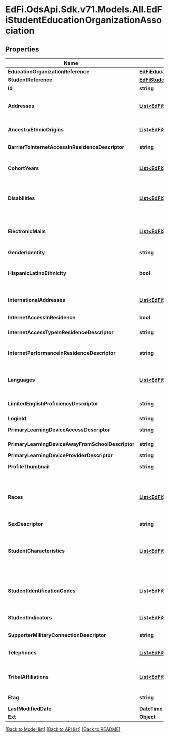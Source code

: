 # EdFi.OdsApi.Sdk.v71.Models.All.EdFiStudentEducationOrganizationAssociation

## Properties

Name | Type | Description | Notes
------------ | ------------- | ------------- | -------------
**EducationOrganizationReference** | [**EdFiEducationOrganizationReference**](EdFiEducationOrganizationReference.md) |  | 
**StudentReference** | [**EdFiStudentReference**](EdFiStudentReference.md) |  | 
**Id** | **string** |  | [optional] 
**Addresses** | [**List&lt;EdFiStudentEducationOrganizationAssociationAddress&gt;**](EdFiStudentEducationOrganizationAssociationAddress.md) | An unordered collection of studentEducationOrganizationAssociationAddresses. The set of elements that describes an address, including the street address, city, state, and ZIP code. | [optional] 
**AncestryEthnicOrigins** | [**List&lt;EdFiStudentEducationOrganizationAssociationAncestryEthnicOrigin&gt;**](EdFiStudentEducationOrganizationAssociationAncestryEthnicOrigin.md) | An unordered collection of studentEducationOrganizationAssociationAncestryEthnicOrigins. The original peoples or cultures with which the individual identifies. | [optional] 
**BarrierToInternetAccessInResidenceDescriptor** | **string** | An indication of the barrier to having internet access in the student s primary place of residence. | [optional] 
**CohortYears** | [**List&lt;EdFiStudentEducationOrganizationAssociationCohortYear&gt;**](EdFiStudentEducationOrganizationAssociationCohortYear.md) | An unordered collection of studentEducationOrganizationAssociationCohortYears. The type and year of a cohort (e.g., 9th grade) the student belongs to as determined by the year that student entered a specific grade. | [optional] 
**Disabilities** | [**List&lt;EdFiStudentEducationOrganizationAssociationDisability&gt;**](EdFiStudentEducationOrganizationAssociationDisability.md) | An unordered collection of studentEducationOrganizationAssociationDisabilities. The disability condition(s) that best describes an individual&#39;s impairment, as determined by evaluation(s) conducted by the education organization. | [optional] 
**ElectronicMails** | [**List&lt;EdFiStudentEducationOrganizationAssociationElectronicMail&gt;**](EdFiStudentEducationOrganizationAssociationElectronicMail.md) | An unordered collection of studentEducationOrganizationAssociationElectronicMails. The numbers, letters, and symbols used to identify an electronic mail (e-mail) user within the network to which the individual or organization belongs. | [optional] 
**GenderIdentity** | **string** | The student&#39;s gender as last reported to the education organization. | [optional] 
**HispanicLatinoEthnicity** | **bool** | An indication that the individual traces his or her origin or descent to Mexico, Puerto Rico, Cuba, Central, and South America, and other Spanish cultures, regardless of race, as last reported to the education organization. The term, \&quot;Spanish origin,\&quot; can be used in addition to \&quot;Hispanic or Latino.\&quot; | [optional] 
**InternationalAddresses** | [**List&lt;EdFiStudentEducationOrganizationAssociationInternationalAddress&gt;**](EdFiStudentEducationOrganizationAssociationInternationalAddress.md) | An unordered collection of studentEducationOrganizationAssociationInternationalAddresses. The set of elements that describes an international address. | [optional] 
**InternetAccessInResidence** | **bool** | An indication of whether the student is able to access the internet in their primary place of residence. | [optional] 
**InternetAccessTypeInResidenceDescriptor** | **string** | The primary type of internet service used in the student s primary place of residence. | [optional] 
**InternetPerformanceInResidenceDescriptor** | **string** | An indication of whether the student can complete the full range of learning activities, including video streaming and assignment upload, without interruptions caused by poor internet performance in their primary place of residence. | [optional] 
**Languages** | [**List&lt;EdFiStudentEducationOrganizationAssociationLanguage&gt;**](EdFiStudentEducationOrganizationAssociationLanguage.md) | An unordered collection of studentEducationOrganizationAssociationLanguages. The language(s) the individual uses to communicate. It is strongly recommended that entries use only ISO 639-3 language codes. | [optional] 
**LimitedEnglishProficiencyDescriptor** | **string** | An indication that the student has been identified as limited English proficient by the Language Proficiency Assessment Committee (LPAC), or English proficient. | [optional] 
**LoginId** | **string** | The login ID for the user; used for security access control interface. | [optional] 
**PrimaryLearningDeviceAccessDescriptor** | **string** | An indication of whether the primary learning device is shared or not shared with another individual. | [optional] 
**PrimaryLearningDeviceAwayFromSchoolDescriptor** | **string** | The type of device the student uses most often to complete learning activities away from school. | [optional] 
**PrimaryLearningDeviceProviderDescriptor** | **string** | The provider of the primary learning device. | [optional] 
**ProfileThumbnail** | **string** | Locator reference for the student photo. The specification for that reference is left to local definition. | [optional] 
**Races** | [**List&lt;EdFiStudentEducationOrganizationAssociationRace&gt;**](EdFiStudentEducationOrganizationAssociationRace.md) | An unordered collection of studentEducationOrganizationAssociationRaces. The general racial category which most clearly reflects the individual&#39;s recognition of his or her community or with which the individual most identifies as last reported to the education organization. The data model allows for multiple entries so that each individual can specify all appropriate races. | [optional] 
**SexDescriptor** | **string** | The student&#39;s birth sex as reported to the education organization. | [optional] 
**StudentCharacteristics** | [**List&lt;EdFiStudentEducationOrganizationAssociationStudentCharacteristic&gt;**](EdFiStudentEducationOrganizationAssociationStudentCharacteristic.md) | An unordered collection of studentEducationOrganizationAssociationStudentCharacteristics. Reflects important characteristics of a student. If a student has a characteristic present, that characteristic is considered true or active for that student. If a characteristic is not present, no assumption is made as to the applicability of the characteristic, but local policy may dictate otherwise. | [optional] 
**StudentIdentificationCodes** | [**List&lt;EdFiStudentEducationOrganizationAssociationStudentIdentificationCode&gt;**](EdFiStudentEducationOrganizationAssociationStudentIdentificationCode.md) | An unordered collection of studentEducationOrganizationAssociationStudentIdentificationCodes. A coding scheme that is used for identification and record-keeping purposes by schools, social services, or other agencies to refer to a student. | [optional] 
**StudentIndicators** | [**List&lt;EdFiStudentEducationOrganizationAssociationStudentIndicator&gt;**](EdFiStudentEducationOrganizationAssociationStudentIndicator.md) | An unordered collection of studentEducationOrganizationAssociationStudentIndicators. An indicator or metric computed for the student (e.g., at risk). | [optional] 
**SupporterMilitaryConnectionDescriptor** | **string** | Military connection of the person/people whom the student is a dependent of. | [optional] 
**Telephones** | [**List&lt;EdFiStudentEducationOrganizationAssociationTelephone&gt;**](EdFiStudentEducationOrganizationAssociationTelephone.md) | An unordered collection of studentEducationOrganizationAssociationTelephones. The 10-digit telephone number, including the area code, for the person. | [optional] 
**TribalAffiliations** | [**List&lt;EdFiStudentEducationOrganizationAssociationTribalAffiliation&gt;**](EdFiStudentEducationOrganizationAssociationTribalAffiliation.md) | An unordered collection of studentEducationOrganizationAssociationTribalAffiliations. An American Indian tribe with which the student is affiliated as last reported to the education organization. | [optional] 
**Etag** | **string** | A unique system-generated value that identifies the version of the resource. | [optional] 
**LastModifiedDate** | **DateTime** | The date and time the resource was last modified. | [optional] 
**Ext** | **Object** | Extensions to the StudentEducationOrganizationAssociation entity. | [optional] 

[[Back to Model list]](../../README.md#documentation-for-models) [[Back to API list]](../../README.md#documentation-for-api-endpoints) [[Back to README]](../../README.md)

